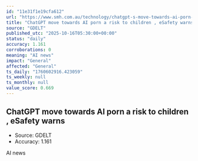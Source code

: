 ```yaml
---
id: "11e31f1e19cfa612"
url: "https://www.smh.com.au/technology/chatgpt-s-move-towards-ai-porn-a-risk-to-children-esafety-warns-20251015-p5n2qp.html"
title: "ChatGPT move towards AI porn a risk to children , eSafety warns"
source: "GDELT"
published_utc: "2025-10-16T05:30:00+00:00"
status: "daily"
accuracy: 1.161
corroborations: 0
meaning: "AI news"
impact: "General"
affected: "General"
ts_daily: "1760602916.423059"
ts_weekly: null
ts_monthly: null
value_score: 0.669
---
```

## ChatGPT move towards AI porn a risk to children , eSafety warns

- Source: GDELT
- Accuracy: 1.161

AI news
